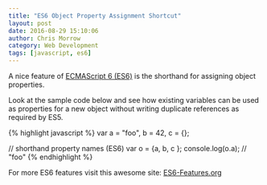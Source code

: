 ```yaml
---
title: "ES6 Object Property Assignment Shortcut"
layout: post
date: 2016-08-29 15:10:06
author: Chris Morrow
category: Web Development
tags: [javascript, es6]
---
```


A nice feature of <a href="http://es6-features.org/#PropertyShorthand" target="_blank">ECMAScript 6 (ES6)</a> is the shorthand for assigning object properties.

Look at the sample code below and see how existing variables can be used as properties for a new object without writing duplicate references as required by ES5.

{% highlight javascript %}
var a = "foo",
    b = 42,
    c = {};

// shorthand property names (ES6)
var o = {a, b, c };
console.log(o.a); // "foo"
{% endhighlight %}

For more ES6 features visit this awesome site: <a href="http://es6-features.org/" target="_blank">ES6-Features.org</a>